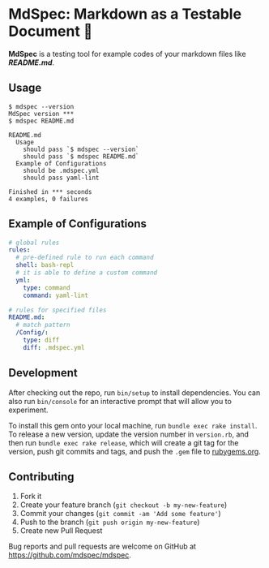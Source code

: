 # MdSpec: Markdown as a Testable Document :memo:

**MdSpec** is a testing tool for example codes of your markdown files like ***README.md***.

## Usage

```shell
$ mdspec --version
MdSpec version ***
$ mdspec README.md

README.md
  Usage
    should pass `$ mdspec --version`
    should pass `$ mdspec README.md`
  Example of Configurations
    should be .mdspec.yml
    should pass yaml-lint

Finished in *** seconds
4 examples, 0 failures

```

## Example of Configurations

```yml
# global rules
rules:
  # pre-defined rule to run each command
  shell: bash-repl
  # it is able to define a custom command
  yml:
    type: command
    command: yaml-lint

# rules for specified files
README.md:
  # match pattern
  /Config/:
    type: diff
    diff: .mdspec.yml
```

## Development

After checking out the repo, run `bin/setup` to install dependencies. You can also run `bin/console` for an interactive prompt that will allow you to experiment.

To install this gem onto your local machine, run `bundle exec rake install`. To release a new version, update the version number in `version.rb`, and then run `bundle exec rake release`, which will create a git tag for the version, push git commits and tags, and push the `.gem` file to [rubygems.org](https://rubygems.org).

## Contributing

1. Fork it
2. Create your feature branch (`git checkout -b my-new-feature`)
3. Commit your changes (`git commit -am 'Add some feature'`)
4. Push to the branch (`git push origin my-new-feature`)
5. Create new Pull Request

Bug reports and pull requests are welcome on GitHub at https://github.com/mdspec/mdspec.
